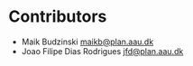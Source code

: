 # Contributors


* Maik Budzinski <maikb@plan.aau.dk>
* Joao Filipe Dias Rodrigues <jfd@plan.aau.dk>

